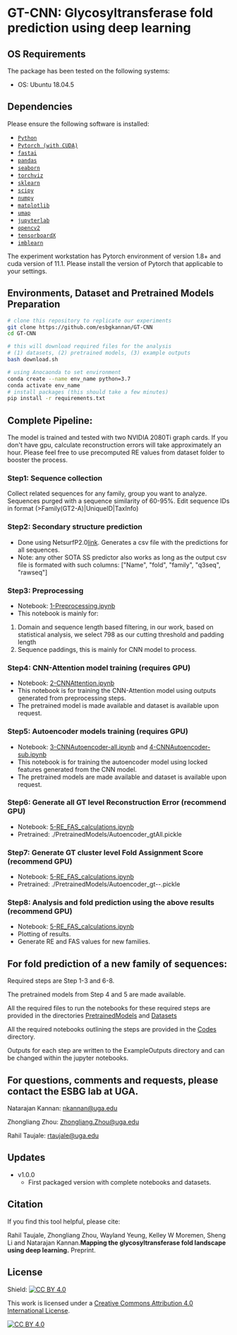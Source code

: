 # GT-CNN: Glycosyltransferase fold prediction using deep learning

## OS Requirements

The package has been tested on the following systems:

- OS: Ubuntu 18.04.5

## Dependencies

Please ensure the following software is installed:

- [`Python`](https://www.python.org/downloads/)
- [`Pytorch (with CUDA)`](https://pytorch.org/)
- [`fastai`](https://fastai1.fast.ai/install.html)
- [`pandas`](https://pandas.pydata.org/pandas-docs/stable/getting_started/install.html)
- [`seaborn`](https://seaborn.pydata.org/installing.html)
- [`torchviz`](https://pypi.org/project/torchviz/)
- [`sklearn`](https://scikit-learn.org/stable/install.html)
- [`scipy`](https://www.scipy.org/install.html)
- [`numpy`](https://numpy.org/install/)
- [`matplotlib`](https://matplotlib.org/stable/users/installing.html)
- [`umap`](https://umap-learn.readthedocs.io/en/latest/)
- [`jupyterlab`](https://jupyterlab.readthedocs.io/en/stable/getting_started/installation.html)
- [`opencv2`](https://pypi.org/project/opencv-python/)
- [`tensorboardX`](https://pypi.org/project/tensorboardX/)
- [`imblearn`](https://pypi.org/project/imblearn/)

The experiment workstation has Pytorch environment of version 1.8+ and cuda version of 11.1. Please install the version of Pytorch that applicable to your settings.

## Environments, Dataset and Pretrained Models Preparation

```bash
# clone this repository to replicate our experiments
git clone https://github.com/esbgkannan/GT-CNN
cd GT-CNN

# this will download required files for the analysis
# (1) datasets, (2) pretrained models, (3) example outputs
bash download.sh

# using Anocaonda to set environment
conda create --name env_name python=3.7
conda activate env_name
# install packages (this should take a few minutes)
pip install -r requirements.txt
```

## Complete Pipeline:

The model is trained and tested with two NVIDIA 2080Ti graph cards. If you don't have gpu, calculate reconstruction errors will take approximately an hour. Please feel free to use precomputed RE values from dataset folder to booster the process.

### Step1: Sequence collection

Collect related sequences for any family, group you want to analyze. Sequences purged with a sequence similarity of 60-95%.
Edit sequence IDs in format (>Family(GT2-A)|UniqueID|TaxInfo)

### Step2: Secondary structure prediction
- Done using NetsurfP2.0[link](http://www.cbs.dtu.dk/services/NetSurfP/). Generates a csv file with the predictions for all sequences. 
- Note: any other SOTA SS predictor also works as long as the output csv file is formated with such columns: ["Name", "fold", "family", "q3seq", "rawseq"]


### Step3: Preprocessing
- Notebook: [1-Preprocessing.ipynb](./Codes/1-Preprocessing.ipynb) 
- This notebook is mainly for: 
1. Domain and sequence length based filtering, in our work, based on statistical analysis, we select 798 as our cutting threshold and padding length 
2. Sequence paddings, this is mainly for CNN model to process.


### Step4: CNN-Attention model training (requires GPU)
- Notebook: [2-CNNAttention.ipynb](./Codes/2-CNNAttention.ipynb) 
- This notebook is for training the CNN-Attention model using outputs generated from preprocessing steps.
- The pretrained model is made available and dataset is available upon request.

### Step5: Autoencoder models training (requires GPU)
- Notebook: [3-CNNAutoencoder-all.ipynb](./Codes/3-CNNAutoencoder-all.ipynb) and [4-CNNAutoencoder-sub.ipynb](./Codes/4-CNNAutoencoder-sub.ipynb) 
- This notebook is for training the autoencoder model using locked features generated from the CNN model.
- The pretrained models are made available and dataset is available upon request.

### Step6: Generate all GT level Reconstruction Error (recommend GPU)
- Notebook: [5-RE_FAS_calculations.ipynb](./Codes/5-RE_FAS_calculations.ipynb) 
- Pretrained: ./PretrainedModels/Autoencoder_gtAll.pickle

### Step7: Generate GT cluster level Fold Assignment Score (recommend GPU)
- Notebook: [5-RE_FAS_calculations.ipynb](./Codes/5-RE_FAS_calculations.ipynb) 
- Pretrained: ./PretrainedModels/Autoencoder_gt--.pickle

### Step8: Analysis and fold prediction using the above results (recommend GPU)
- Notebook: [5-RE_FAS_calculations.ipynb](./Codes/5-RE_FAS_calculations.ipynb) 
- Plotting of results.
- Generate RE and FAS values for new families.

## For fold prediction of a new family of sequences:

Required steps are Step 1-3 and 6-8.

The pretrained models from Step 4 and 5 are made available.

All the required files to run the notebooks for these required steps are provided in the directories [PretrainedModels](./PretrainedModels) and [Datasets](./Datasets) 

All the required notebooks outlining the steps are provided in the [Codes](./Codes) directory.

Outputs for each step are written to the ExampleOutputs directory and can be changed within the jupyter notebooks.

## For questions, comments and requests, please contact the ESBG lab at UGA.

Natarajan Kannan: nkannan@uga.edu

Zhongliang Zhou: Zhongliang.Zhou@uga.edu

Rahil Taujale: rtaujale@uga.edu

## Updates

- v1.0.0
  - First packaged version with complete notebooks and datasets.

## Citation

If you find this tool helpful, please cite:

Rahil Taujale, Zhongliang Zhou, Wayland Yeung, Kelley W Moremen, Sheng Li and Natarajan Kannan.**Mapping the glycosyltransferase fold landscape using deep learning.** Preprint.

## License

Shield: [![CC BY 4.0][cc-by-shield]][cc-by]

This work is licensed under a
[Creative Commons Attribution 4.0 International License][cc-by].

[![CC BY 4.0][cc-by-image]][cc-by]

[cc-by]: http://creativecommons.org/licenses/by/4.0/
[cc-by-image]: https://i.creativecommons.org/l/by/4.0/88x31.png
[cc-by-shield]: https://img.shields.io/badge/License-CC%20BY%204.0-lightgrey.svg
